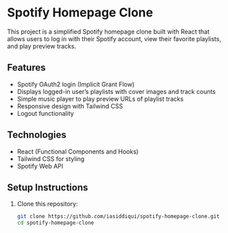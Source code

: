 # Spotify Homepage Clone

This project is a simplified Spotify homepage clone built with React that allows users to log in with their Spotify account, view their favorite playlists, and play preview tracks.

## Features

- Spotify OAuth2 login (Implicit Grant Flow)
- Displays logged-in user’s playlists with cover images and track counts
- Simple music player to play preview URLs of playlist tracks
- Responsive design with Tailwind CSS
- Logout functionality

## Technologies

- React (Functional Components and Hooks)
- Tailwind CSS for styling
- Spotify Web API

## Setup Instructions

1. Clone this repository:
   ```bash
   git clone https://github.com/iasiddiqui/spotify-homepage-clone.git
   cd spotify-homepage-clone
